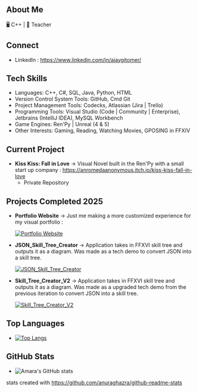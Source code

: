 
## About Me 
🖥️ C++ | 🌱 Teacher

## Connect 
- LinkedIn : https://www.linkedin.com/in/ajaygitomer/

## Tech Skills
- Languages: C++, C#, SQL, Java, Python, HTML
- Version Control System Tools: GitHub, Cmd Git 
- Project Management Tools: Codecks, Atlassian (Jira | Trello)
- Programming Tools: Visual Studio (Code | Community | Enterprise), Jetbrains (IntelliJ IDEA), MySQL Workbench
- Game Engines: Ren'Py | Unreal (4 & 5)
- Other Interests: Gaming, Reading, Watching Movies, GPOSING in FFXIV


## Current Project
- __Kiss Kiss: Fall in Love__ -> Visual Novel built in the Ren'Py with a small start up company : https://anromedaanonymous.itch.io/kiss-kiss-fall-in-love
  - Private Repository
  

## Projects Completed 2025

- __Portfolio Website__ -> Just me making a more customized experience for my visual portfolio :

  [![Portfolio Website](https://github-readme-stats.vercel.app/api/pin/?username=Akane-Nishiwake&repo=Akane-Nishiwake.github.io\&theme=github_dark)](https://github.com/Akane-Nishiwake/Akane-Nishiwake.github.io)

- __JSON_Skill_Tree_Creator__ -> Application takes in FFXVI skill tree and outputs it as a diagram. Was made as a tech demo to convert JSON into a skill tree.
  
    [![JSON_Skill_Tree_Creator](https://github-readme-stats.vercel.app/api/pin/?username=Akane-Nishiwake&repo=JSON_Skill_Tree_Creator\&theme=github_dark)](https://github.com/Akane-Nishiwake/JSON_Skill_Tree_Creator)

- __Skill_Tree_Creator_V2__ -> Application takes in FFXVI skill tree and outputs it as a diagram. Was made as a upgraded tech demo from the previous iteration to convert JSON into a skill tree.
  
    [![Skill_Tree_Creator_V2](https://github-readme-stats.vercel.app/api/pin/?username=Akane-Nishiwake&repo=Skill_Tree_Creator_V2\&theme=github_dark)](https://github.com/Akane-Nishiwake/Skill_Tree_Creator_V2)



## Top Languages  
  - [![Top Langs](https://github-readme-stats.vercel.app/api/top-langs/?username=Akane-Nishiwake\&layout=donut\&theme=github_dark)](https://github.com/Akane-Nishiwake/github-readme-stats)


## GitHub Stats  
  - ![Amara's GitHub stats](https://github-readme-stats.vercel.app/api?username=Akane-Nishiwake\&theme=github_dark\&hide_rank=true\&show_icons=true\&show=stars,conrtibutions,issues,prs,prs_merged) 



stats created with https://github.com/anuraghazra/github-readme-stats
<!--
**Akane-Nishiwake/Akane-Nishiwake** is a ✨ _special_ ✨ repository because its `README.md` (this file) appears on your GitHub profile.

Here are some ideas to get you started:

- 🔭 I’m currently working on ...
- 🌱 I’m currently learning ...
- 👯 I’m looking to collaborate on ...
- 🤔 I’m looking for help with ...
- 💬 Ask me about ...
- 📫 How to reach me: ...
- 😄 Pronouns: ...
- ⚡ Fun fact: ...
-->
